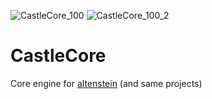 ![CastleCore_100](https://github.com/KatCote/castle-core/assets/43048681/191bddb2-bec4-4ab2-9573-dbb188d161aa)
![CastleCore_100_2](https://github.com/KatCote/castle-core/assets/43048681/e95869ef-2077-435e-82d9-4c18a6f9f75b)
# CastleCore
Core engine for [altenstein](https://github.com/KatCote/altenstein-rust) (and same projects)
